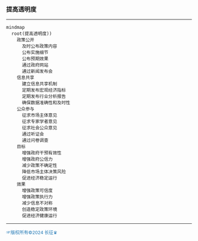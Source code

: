 ### 提高透明度
---
```mermaid
mindmap
  root(提高透明度))
    政策公开
      及时公布政策内容
      公布实施细节
      公布预期效果
      通过政府网站
      通过新闻发布会
    信息共享
      建立信息共享机制
      定期发布宏观经济指标
      定期发布行业分析报告
      确保数据准确性和及时性
    公众参与
      征求市场主体意见
      征求专家学者意见
      征求社会公众意见
      通过听证会
      通过问卷调查
    目标
      增强政府干预有效性
      增强政府公信力
      减少政策不确定性
      降低市场主体决策风险
      促进经济稳定运行
    效果
      增强政策可信度
      增强政策执行力
      减少信息不对称
      创造稳定政策环境
      促进经济健康运行
```
---
<span style="color:#1f77b4; font-weight:; font-size:12px;">☞版权所有©2024 长征♛</span>
